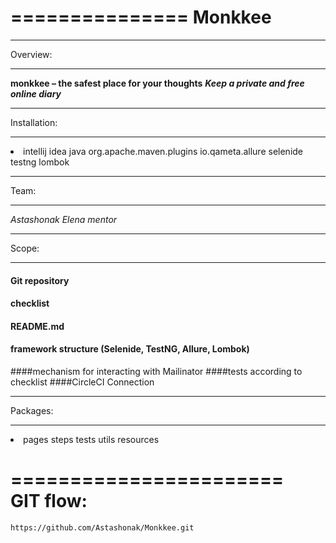 ===============
Monkkee
===============

______________________
Overview:
______________________
  
   **monkkee – the safest place for your thoughts**
   ***Keep a private and free online diary***

______________________
Installation:
______________________

   <li>
       intellij idea
       java
       org.apache.maven.plugins
       io.qameta.allure
       selenide
       testng
       lombok
   </li> 
    
________________
Team:
________________

  _Astashonak_ _Elena_
  _mentor_
       
____________________
Scope:
_____________________
    
   #### Git repository
   #### checklist
   #### README.md
   #### framework structure (Selenide, TestNG, Allure, Lombok)    
   ####mechanism for interacting with Mailinator 
   ####tests according to checklist
   ####CircleCI Connection  
_____________________
Packages:
______________________

  <li>
        pages
        steps
        tests
        utils
        resources
   </li>

=======================        
GIT flow:
=======================

`https://github.com/Astashonak/Monkkee.git` 